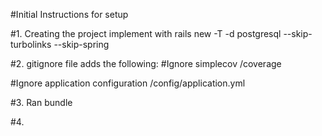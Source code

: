 #Initial Instructions for setup

#1. Creating the project
implement with rails new -T -d postgresql --skip-turbolinks --skip-spring

#2. gitignore file adds the following:
#Ignore simplecov
/coverage

#Ignore application configuration
/config/application.yml

#3. Ran bundle

#4. 
